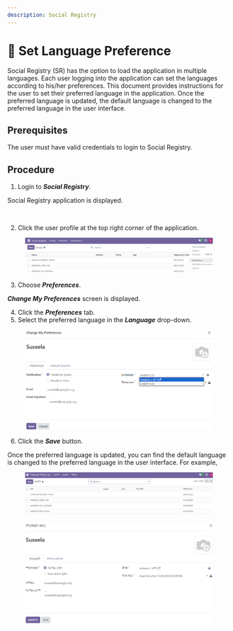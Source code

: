 ```yaml
---
description: Social Registry
---
```


# 📔 Set Language Preference

Social Registry (SR) has the option to load the application in multiple languages. Each user logging into the application can set the languages according to his/her preferences.  This document provides instructions for the user to set their preferred language in the application. Once the preferred language is updated, the default language is changed to the preferred language in the user interface.

## Prerequisites

The user must have valid credentials to login to Social Registry.

## Procedure

1. Login to _**Social Registry**_.

Social Registry application is displayed.

<figure><img src="broken-reference" alt=""><figcaption></figcaption></figure>

2. Click the user profile at the top right corner of the application.

<figure><img src="../../../../.gitbook/assets/user-profile-sr.png" alt=""><figcaption></figcaption></figure>

3. Choose _**Preferences**_.

_**Change My Preferences**_ screen is displayed.

4. Click the _**Preferences**_ tab.
5. Select the preferred language in the _**Language**_ drop-down.

<figure><img src="../../../../.gitbook/assets/language-drop-down-sr.png" alt=""><figcaption></figcaption></figure>

6. Click the _**Save**_ button.

Once the preferred language is updated, you can find the default language is changed to the preferred language in the user interface. For example,&#x20;

<figure><img src="../../../../.gitbook/assets/example1-for-language-change-in-ui.png" alt=""><figcaption></figcaption></figure>

<figure><img src="../../../../.gitbook/assets/example-for-language-change-in-ui.png" alt=""><figcaption></figcaption></figure>
